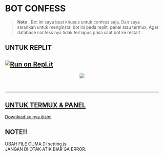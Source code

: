 # BOT CONFESS
> **Note** : Bot ini saya buat khusus untuk confess saja. Dan saya sarankan untuk menginstal bot ini pada replit, panel atau termux. Agar database confess nya tidak terhapus pada saat bot ke restart.

## UNTUK REPLIT
[![Run on Repl.it](https://replit.com/badge/github/ludgit/Bot-Wa-Confess)](https://replit.com/github/ludgit/Bot-Wa-Confess)
------

<p align="center">
  <a href="https://youtu.be/Z4e35_hyF34"><img src="https://telegra.ph/file/cc9388bd2eb8066f92d2e.jpg" />
</p>
<br>

----------

## UNTUK TERMUX & PANEL
Download sc nya [disini](https://github.com/zeeoneofficial/bot-wa-confess/archive/refs/heads/confess.zip)

## NOTE!! 
UBAH FILE CUMA DI setting.js  
JANGAN DI OTAK-ATIK BIAR GA ERROR.
